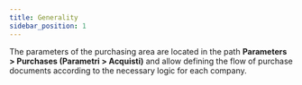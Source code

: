```yaml
---
title: Generality
sidebar_position: 1
---
```


The parameters of the purchasing area are located in the path **Parameters > Purchases (Parametri > Acquisti)** and allow defining the flow of purchase documents according to the necessary logic for each company.